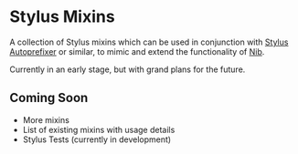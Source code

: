 # Stylus Mixins

A collection of Stylus mixins which can be used in conjunction with [Stylus Autoprefixer](https://github.com/jenius/autoprefixer-stylus) or similar, to mimic and extend the functionality of [Nib](http://visionmedia.github.io/nib/).

Currently in an early stage, but with grand plans for the future.

## Coming Soon

* More mixins
* List of existing mixins with usage details
* Stylus Tests (currently in development)

